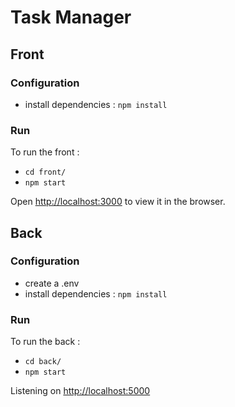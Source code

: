 # Task Manager




## Front

### Configuration
- install dependencies : `npm install`

### Run
To run the front :
- `cd front/`
- `npm start`

Open [http://localhost:3000](http://localhost:3000) to view it in the browser.


## Back 

### Configuration
- create a .env
- install dependencies : `npm install`

### Run
To run the back :
- `cd back/`
- `npm start`

Listening on [http://localhost:5000](http://localhost:5000)